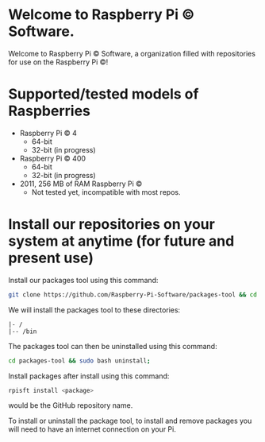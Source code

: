# Welcome to Raspberry Pi ©️ Software.
Welcome to Raspberry Pi ©️ Software, a organization filled with repositories for use on the Raspberry Pi ©️!

# Supported/tested models of Raspberries
- Raspberry Pi ©️ 4
  - 64-bit
  - 32-bit (in progress)
- Raspberry Pi ©️ 400
  - 64-bit
  - 32-bit (in progress)
- 2011, 256 MB of RAM Raspberry Pi ©️
  - Not tested yet, incompatible with most repos.

# Install our repositories on your system at anytime (for future and present use)
Install our packages tool using this command:
```bash
git clone https://github.com/Raspberry-Pi-Software/packages-tool && cd packages-tool && sudo bash install;
```
We will install the packages tool to these directories:
```
|- /
|-- /bin
```
The packages tool can then be uninstalled using this command:
```bash
cd packages-tool && sudo bash uninstall;
```
Install packages after install using this command:
```bash
rpisft install <package>
```
<package> would be the GitHub repository name.

To install or uninstall the package tool, to install and remove packages you will need to have an internet connection on your Pi.
